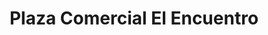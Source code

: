---
title: "Plaza Comercial El Encuentro"
url: /san-marcos/plaza-comercial-el-encuentro/
shop: Einkaufszentrum
---